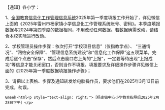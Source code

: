 【通知】各小学：

1、[全国教育信息化工作管理信息系统](https://jyxxh.moe.edu.cn/)2025年第一季度填报工作开始了，详见微信上面的《2025年雷州市杨家镇小学信息化工作管理系统账号、密码》。本季度填报数据与2024年第四季度的数据相同，不用改动任何数据。若数据确需改动，请结合本校实际进行改动。

2、学校管理员操作步骤：依次打开“学校项目信息”（仅指教学点）、 “三通情况”、“网络安全保障”、“管理信息系统建设”和“信息化工作保障”这五项菜单，完成后逐个点击“保存”，然后点击窗口右上角的“上报”，一定要等待出现“上报成功”等信息才能关闭窗口，否则当作不填报。填报要求及详细操作步骤详见微信上面的《2025年第一季度数据填报操作步骤》；

3、请把以上表格、步骤及通知转发给电脑操作员，要求他们在2025年3月13日前完成，勿误。

`Gmeek-html<p style="text-align: right;">［杨家镇中心小学教育指导组2025年2月28日下午］</p>`
